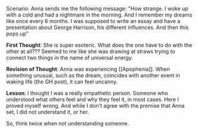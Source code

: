 Scenario:
Anna sends me the following message:
"How strange. I woke up with a cold and had a nightmare in the morning. And I remember my dreams like once every 6 months. I was supposed to write an essay and have a presentation about George Harrison, his different influences. And then this pops up"

**First Thought**: She is super esoteric. What does the one have to do with the other at all???
Seemed to me like she was drawing at straws trying to connect two things in the name of universal energy.

**Revision of Thought**:
Anna was experiencing [[Apophenia]]. 
When something unusual, such as the dream, coincides with another event in waking life (the GH post), it can feel uncanny.

**Lesson**:
I thought I was a really empathetic person. Someone who understood what others feel and why they feel it, in most cases.
Here I proved myself wrong. And while I don't agree with the premise that Anna set, I did not understand it, or her.

So, think twice when not understanding someone.